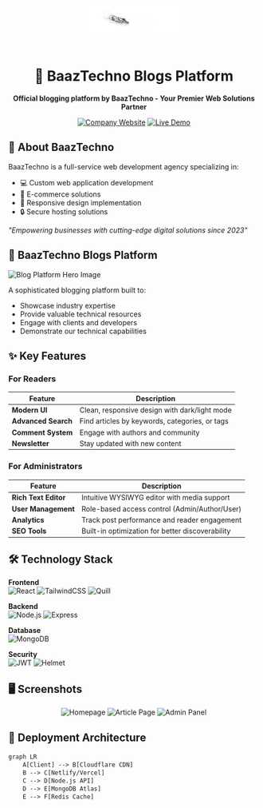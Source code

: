 <div align="center">
  <img src="./src/assets/logo.png" alt="BaazTechno Logo" width="200" height="60" style="margin-bottom:20px">
  
  # 🚀 BaazTechno Blogs Platform

  **Official blogging platform by BaazTechno - Your Premier Web Solutions Partner**

  [![Company Website](https://img.shields.io/badge/Visit-BaazTechno.com-blue?style=for-the-badge&logo=google-chrome&logoColor=white)](https://baaztechno.com)
  [![Live Demo](https://img.shields.io/badge/Blog-Demo-green?style=for-the-badge)](https://blogs.baaztechno.com)
</div>

## 🌟 About BaazTechno

BaazTechno is a full-service web development agency specializing in:
- 💻 Custom web application development
- 🛒 E-commerce solutions
- 📱 Responsive design implementation
- 🔒 Secure hosting solutions

*"Empowering businesses with cutting-edge digital solutions since 2023"*

## 📝 BaazTechno Blogs Platform

![Blog Platform Hero Image](./assets/blog-hero.png) <!-- Add optimized screenshot (1200x630) -->

A sophisticated blogging platform built to:
- Showcase industry expertise
- Provide valuable technical resources
- Engage with clients and developers
- Demonstrate our technical capabilities

## ✨ Key Features

### For Readers
| Feature | Description |
|---------|-------------|
| **Modern UI** | Clean, responsive design with dark/light mode |
| **Advanced Search** | Find articles by keywords, categories, or tags |
| **Comment System** | Engage with authors and community |
| **Newsletter** | Stay updated with new content |

### For Administrators
| Feature | Description |
|---------|-------------|
| **Rich Text Editor** | Intuitive WYSIWYG editor with media support |
| **User Management** | Role-based access control (Admin/Author/User) |
| **Analytics** | Track post performance and reader engagement |
| **SEO Tools** | Built-in optimization for better discoverability |

## 🛠️ Technology Stack

**Frontend**  
![React](https://img.shields.io/badge/React-20232A?style=flat&logo=react&logoColor=61DAFB)
![TailwindCSS](https://img.shields.io/badge/Tailwind_CSS-38B2AC?style=flat&logo=tailwind-css&logoColor=white)
![Quill](https://img.shields.io/badge/Quill_Editor-52B0E7?style=flat&logo=quill&logoColor=white)

**Backend**  
![Node.js](https://img.shields.io/badge/Node.js-339933?style=flat&logo=nodedotjs&logoColor=white)
![Express](https://img.shields.io/badge/Express-000000?style=flat&logo=express&logoColor=white)

**Database**  
![MongoDB](https://img.shields.io/badge/MongoDB-47A248?style=flat&logo=mongodb&logoColor=white)

**Security**  
![JWT](https://img.shields.io/badge/JWT-000000?style=flat&logo=JSON%20web%20tokens&logoColor=white)
![Helmet](https://img.shields.io/badge/Helmet_Security-232F3E?style=flat)

## 🖥️ Screenshots

<div align="center">
  <img src="./assets/screenshots/homepage.png" width="32%" alt="Homepage">
  <img src="./assets/screenshots/article.png" width="32%" alt="Article Page">
  <img src="./assets/screenshots/admin.png" width="32%" alt="Admin Panel">
</div>

## 🚀 Deployment Architecture

```mermaid
graph LR
    A[Client] --> B[Cloudflare CDN]
    B --> C[Netlify/Vercel]
    C --> D[Node.js API]
    D --> E[MongoDB Atlas]
    E --> F[Redis Cache]